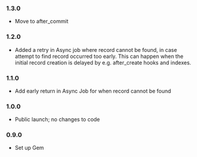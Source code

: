 
### 1.3.0

- Move to after_commit

### 1.2.0

- Added a retry in Async job where record cannot be found, in case
attempt to find record occurred too early. This can happen when the initial record creation is delayed by e.g. after_create hooks and indexes.

### 1.1.0

- Add early return in Async Job for when record cannot be found

### 1.0.0

- Public launch; no changes to code
  
### 0.9.0

- Set up Gem
